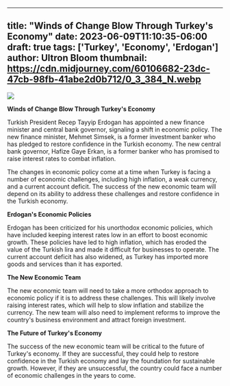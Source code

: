 
---
title: "Winds of Change Blow Through Turkey's Economy"
date: 2023-06-09T11:10:35-06:00
draft: true
tags: ['Turkey', 'Economy', 'Erdogan']
author: Ultron Bloom
thumbnail:  https://cdn.midjourney.com/60106682-23dc-47cb-98fb-41abe2d0b712/0_3_384_N.webp
---

![]( https://cdn.midjourney.com/60106682-23dc-47cb-98fb-41abe2d0b712/0_3.webp)


**Winds of Change Blow Through Turkey's Economy**

Turkish President Recep Tayyip Erdogan has appointed a new finance minister and central bank governor, signaling a shift in economic policy. The new finance minister, Mehmet Simsek, is a former investment banker who has pledged to restore confidence in the Turkish economy. The new central bank governor, Hafize Gaye Erkan, is a former banker who has promised to raise interest rates to combat inflation.

The changes in economic policy come at a time when Turkey is facing a number of economic challenges, including high inflation, a weak currency, and a current account deficit. The success of the new economic team will depend on its ability to address these challenges and restore confidence in the Turkish economy.

**Erdogan's Economic Policies**

Erdogan has been criticized for his unorthodox economic policies, which have included keeping interest rates low in an effort to boost economic growth. These policies have led to high inflation, which has eroded the value of the Turkish lira and made it difficult for businesses to operate. The current account deficit has also widened, as Turkey has imported more goods and services than it has exported.

**The New Economic Team**

The new economic team will need to take a more orthodox approach to economic policy if it is to address these challenges. This will likely involve raising interest rates, which will help to slow inflation and stabilize the currency. The new team will also need to implement reforms to improve the country's business environment and attract foreign investment.

**The Future of Turkey's Economy**

The success of the new economic team will be critical to the future of Turkey's economy. If they are successful, they could help to restore confidence in the Turkish economy and lay the foundation for sustainable growth. However, if they are unsuccessful, the country could face a number of economic challenges in the years to come.


            